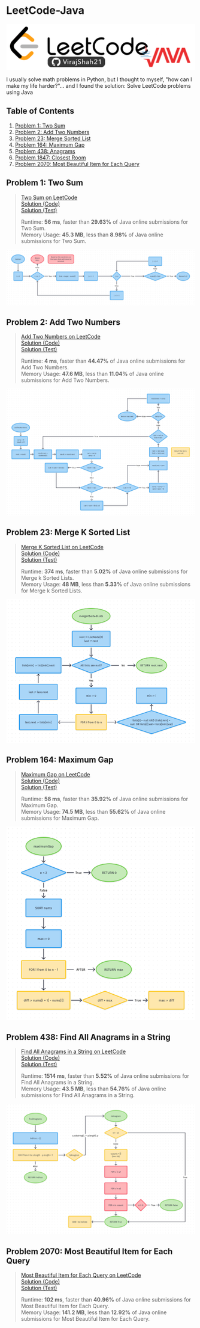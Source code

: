 # LeetCode-Java

![](LeetCode.png)

I usually solve math problems in Python, but I thought to myself, "how can I make my life harder?"... and I found the solution: Solve LeetCode problems using Java

## Table of Contents

1.  [Problem 1: Two Sum](#problem-1-two-sum)
2.  [Problem 2: Add Two Numbers](#problem-2-add-two-numbers)
3.  [Problem 23: Merge Sorted List](#problem-23-merge-sorted-list)
4.  [Problem 164: Maximum Gap](#problem-164-maximum-gap)
5.  [Problem 438: Anagrams](#problem-438-anagrams)
6.  [Problem 1847: Closest Room](#problem-1847-closest-room)
7.  [Problem 2070: Most Beautiful Item for Each Query](#problem-2070-most-beautiful-item-for-each-query)

## Problem 1: Two Sum

> [Two Sum on LeetCode](https://leetcode.com/problems/two-sum/)  
> [Solution (Code)](jleetcode/src/main/java/org/virajshah/jleetcode/problems/TwoSum1/Solution.java)  
> [Solution (Test)](jleetcode/src/test/java/org/virajshah/jleetcode/problems/TwoSum1/SolutionTest.java)
>
> Runtime: **56 ms**, faster than **29.63%** of Java online submissions for Two Sum.  
> Memory Usage: **45.3 MB**, less than **8.98%** of Java online submissions for Two Sum.

![](README/images/TwoSumSolution1.png)

## Problem 2: Add Two Numbers

> [Add Two Numbers on LeetCode](https://leetcode.com/problems/add-two-numbers/)  
> [Solution (Code)](jleetcode/src/main/java/org/virajshah/jleetcode/problems/AddTwoNumbers2/Solution.java)  
> [Solution (Test)](jleetcode/src/test/java/org/virajshah/jleetcode/problems/AddTwoNumbers2/SolutionTest.java)
>
> Runtime: **4 ms**, faster than **44.47%** of Java online submissions for Add Two Numbers.  
> Memory Usage: **47.6 MB**, less than **11.04%** of Java online submissions for Add Two Numbers.

![](README/images/AddTwoNumbersSolution1.png)

## Problem 23: Merge K Sorted List

> [Merge K Sorted List on LeetCode](https://leetcode.com/problems/merge-k-sorted-lists/)  
> [Solution (Code)](jleetcode/src/main/java/org/virajshah/jleetcode/problems/MergeSortedLists23/Solution.java)  
> [Solution (Test)](jleetcode/src/test/java/org/virajshah/jleetcode/problems/MergeSortedLists23/SolutionTest.java)
>
> Runtime: **374 ms**, faster than **5.02%** of Java online submissions for Merge k Sorted Lists.  
> Memory Usage: **48 MB**, less than **5.33%** of Java online submissions for Merge k Sorted Lists.

![](README/images/MergeKSortedListsSolution.png)

## Problem 164: Maximum Gap

> [Maximum Gap on LeetCode](https://leetcode.com/problems/maximum-gap/)  
> [Solution (Code)](jleetcode/src/main/java/org/virajshah/jleetcode/problems/MaximumGap164/Solution.java)  
> [Solution (Test)](jleetcode/src/test/java/org/virajshah/jleetcode/problems/MaximumGap164/SolutionTest.java)
>
> Runtime: **58 ms**, faster than **35.92%** of Java online submissions for Maximum Gap.  
> Memory Usage: **74.5 MB**, less than **55.62%** of Java online submissions for Maximum Gap.

![](README/images/MaximumGapSolution.png)

## Problem 438: Find All Anagrams in a String

> [Find All Anagrams in a String on LeetCode](https://leetcode.com/problems/find-all-anagrams-in-a-string/)  
> [Solution (Code)](jleetcode/src/main/java/org/virajshah/jleetcode/problems/anagrams438/Solution.java)  
> [Solution (Test)](jleetcode/src/test/java/org/virajshah/jleetcode/problems/anagrams438/SolutionTest.java)
>
> Runtime: **1514 ms**, faster than **5.52%** of Java online submissions for Find All Anagrams in a String.  
> Memory Usage: **43.5 MB**, less than **54.76%** of Java online submissions for Find All Anagrams in a String.

![](README/images/FindAllAnagramsSolution.png)

## Problem 2070: Most Beautiful Item for Each Query

> [Most Beautiful Item for Each Query on LeetCode](https://leetcode.com/problems/most-beautiful-item-for-each-query/)  
> [Solution (Code)](jleetcode/src/main/java/org/virajshah/jleetcode/problems/MostBeautifulItem2070/Solution.java)  
> [Solution (Test)](jleetcode/src/test/java/org/virajshah/jleetcode/problems/MostBeautifulItem2070/SolutionTest.java)
>
> Runtime: **102 ms**, faster than **40.96%** of Java online submissions for Most Beautiful Item for Each Query.  
> Memory Usage: **141.2 MB**, less than **12.92%** of Java online submissions for Most Beautiful Item for Each Query.
